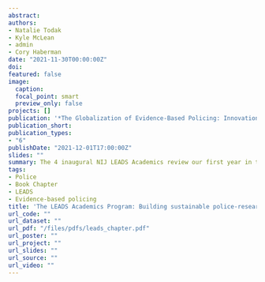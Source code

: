 ```yaml
---
abstract:  
authors:
- Natalie Todak
- Kyle McLean
- admin
- Cory Haberman
date: "2021-11-30T00:00:00Z"
doi: 
featured: false
image:
  caption: 
  focal_point: smart
  preview_only: false
projects: []
publication: '*The Globalization of Evidence-Based Policing: Innovations in Bridging the Research-Practice Divide*(pp. 153-165)'
publication_short: 
publication_types:
- "6"
publishDate: "2021-12-01T17:00:00Z"
slides: ""
summary: The 4 inaugural NIJ LEADS Academics review our first year in the program working with the LEADS Scholars. 
tags:
- Police
- Book Chapter
- LEADS
- Evidence-based policing
title: 'The LEADS Academics Program: Building sustainable police-research partnerships in pursuit of evidence-based policing'
url_code: ""
url_dataset: ""
url_pdf: "/files/pdfs/leads_chapter.pdf"
url_poster: ""
url_project: ""
url_slides: ""
url_source: ""
url_video: ""
---
```



